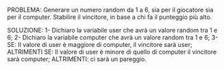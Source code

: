PROBLEMA: Generare un numero random da 1 a 6, sia per il giocatore sia per il computer. Stabilire il vincitore, in base a chi fa il punteggio più alto.

SOLUZIONE:
1- Dichiaro la variabile user che avrà un valore random tra 1 e 6;
2- Dichiaro la variabile computer che avrà un valore random tra 1 e 6;
3- SE: Il valore di user è maggiore di computer, il vincitore sarà user;
 ALTRIMENTI SE: Il valore di user è minore di quello di computer il vincitore sarà computer;
 ALTRIMENTI: ci sarà un pareggio.
